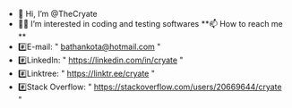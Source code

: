 - 👋 Hi, I’m @TheCryate
- 👨‍💻 I’m interested in coding and testing softwares
**📫 How to reach me **
- #️⃣E-mail: " bathankota@hotmail.com "
- #️⃣LinkedIn: " https://linkedin.com/in/cryate "
- #️⃣Linktree: " https://linktr.ee/cryate "
- #️⃣Stack Overflow: " https://stackoverflow.com/users/20669644/cryate "



<!---
- 📫 How to reach me 
TheCryate/TheCryate is a ✨ special ✨ repository because its `README.md` (this file) appears on your GitHub profile.
You can click the Preview link to take a look at your changes.
--->
